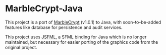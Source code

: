 # MarbleCrypt-Java

This project is a port of [MarbleCrypt](https://github.com/radubig/MarbleCrypt) (v1.0.1) to Java, with soon-to-be-added features like database for persistence and audit services.

This project uses [JSFML](https://jsfml.sfmlprojects.org/), a SFML binding for Java which is no longer maintained, but necessary for easier porting of the graphics code from the original project.

